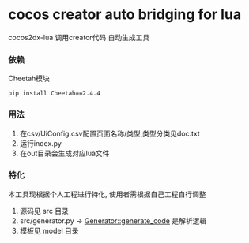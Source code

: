# cocos creator auto bridging for lua
cocos2dx-lua 调用creator代码 自动生成工具
### 依赖
Cheetah模块
```
pip install Cheetah==2.4.4
```
### 用法
1. 在csv/UiConfig.csv配置页面名称/类型,类型分类见doc.txt
2. 运行index.py
3. 在out目录会生成对应lua文件
### 特化
本工具现根据个人工程进行特化, 使用者需根据自己工程自行调整
1. 源码见 src 目录
2. src/generator.py -> <Generator::generate_code> 是解析逻辑
3. 模板见 model 目录